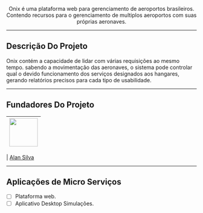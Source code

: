 <p align="center">Onix é uma plataforma web para gerenciamento de aeroportos brasileiros. Contendo recursos para o gerenciamento de multiplos aeroportos com suas próprias aeronaves.</p>

<hr>

## Descrição Do Projeto

Onix contém a capacidade de lidar com várias requisições ao mesmo tempo. sabendo a movimentação das aeronaves, o sistema pode controlar qual o devido funcionamento dos serviços designados aos hangares, gerando relatórios precisos para cada tipo de usabilidade.

<hr>

## Fundadores Do Projeto

| [<img src="https://avatars3.githubusercontent.com/u/126093767?s=460&v=4" width="75px;"/>](https://github.com/akicodeoficial) |
| :------------------------------------------------------------------------------------------------------------------------: |

| [Alan Silva](https://github.com/akicodeoficial)

<hr>

## Aplicações de Micro Serviços

- [ ] Plataforma web.
- [ ] Aplicativo Desktop Simulações.
